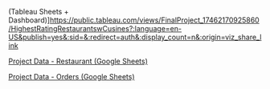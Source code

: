 (Tableau Sheets + Dashboard)]https://public.tableau.com/views/FinalProject_17462170925860/HighestRatingRestaurantswCusines?:language=en-US&publish=yes&:sid=&:redirect=auth&:display_count=n&:origin=viz_share_link

[Project Data - Restaurant (Google Sheets)](https://docs.google.com/spreadsheets/d/1Ko1c_ifd1a_HGCylgIgXhJGlZIghS5Fa/edit?usp=sharing&ouid=101079189390909752781&rtpof=true&sd=true)

[Project Data - Orders (Google Sheets)](https://docs.google.com/spreadsheets/d/1iC5wfRZ5nE8srtU4Pk6aQmsXVx7a1SET/edit?usp=sharing&ouid=101079189390909752781&rtpof=true&sd=true)
